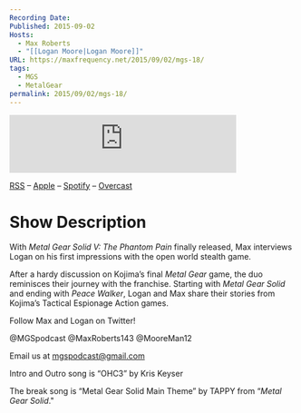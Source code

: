 ```yaml
---
Recording Date: 
Published: 2015-09-02
Hosts:
  - Max Roberts
  - "[[Logan Moore|Logan Moore]]"
URL: https://maxfrequency.net/2015/09/02/mgs-18/
tags:
  - MGS
  - MetalGear
permalink: 2015/09/02/mgs-18/
---
```

<iframe src="https://podcasters.spotify.com/pod/show/millennialgamingspeak/embed/episodes/Episode-18-Metal-Gear-Solid--The-Legacy-Discussion-e1adhsc/a-a6ts44o" height="102px" width="400px" frameborder="0" scrolling="no"></iframe>

[RSS](https://anchor.fm/s/74aa3858/podcast/rss) – [Apple](https://podcasts.apple.com/us/podcast/episode-3-gdc-wrap-up/id1000915981?i=1000542222515) – [Spotify](https://open.spotify.com/episode/7wePXT4Bt22LWifVLx3n8y) – [Overcast](https://overcast.fm/+EtIgeWxEU)
# Show Description

With *Metal Gear Solid V: The Phantom Pain* finally released, Max interviews Logan on his first impressions with the open world stealth game.

After a hardy discussion on Kojima’s final *Metal Gear* game, the duo reminisces their journey with the franchise. Starting with *Metal Gear Solid* and ending with *Peace Walker*, Logan and Max share their stories from Kojima’s Tactical Espionage Action games.

Follow Max and Logan on Twitter!

@MGSpodcast
@MaxRoberts143
@MooreMan12

Email us at mgspodcast@gmail.com

Intro and Outro song is “OHC3” by Kris Keyser

The break song is “Metal Gear Solid Main Theme” by TAPPY from “*Metal Gear Solid*."
